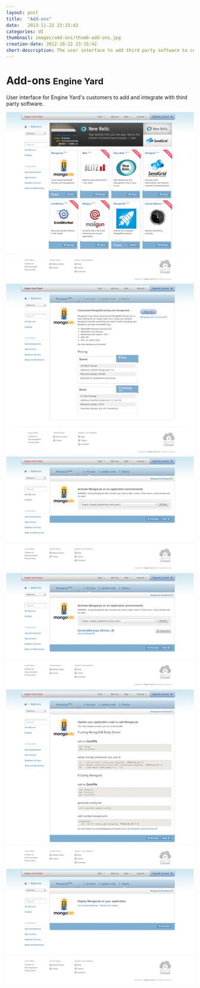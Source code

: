 ```yaml
---
layout: post
title:  "Add-ons"
date:   2013-11-22 23:15:42
categories: UI
thumbnail: images/add-ons/thumb-add-ons.jpg
creation-date: 2012-10-22 23:15:42
short-description: The user interface to add third party software to customer's apps.
---
```

<h1>Add-ons <small>Engine Yard</small></h1>

User interface for Engine Yard's customers to add and integrate with third party software. 

![Add-ons step 1](/images/add-ons/addons-1.jpg)
![Add-ons step 2](/images/add-ons/addons-2.jpg)
![Add-ons step 3](/images/add-ons/addons-3.jpg)
![Add-ons step 4](/images/add-ons/addons-4.jpg)
![Add-ons step 5](/images/add-ons/addons-5.jpg)
![Add-ons step 6](/images/add-ons/addons-6.jpg)
